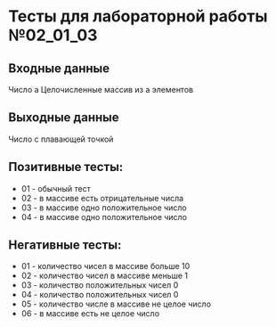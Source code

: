 # Тесты для лабораторной работы №02_01_03

## Входные данные
Число a
Целочисленные массив из a элементов

## Выходные данные
Число с плавающей точкой

## Позитивные тесты:
- 01 - обычный тест
- 02 - в массиве есть отрицательные числа
- 03 - в массиве одно положительное число
- 04 - в массиве одно положительное число

## Негативные тесты:
- 01 - количество чисел в массиве больше 10
- 02 - количество чисел в массиве меньше 1
- 03 - количество положительных чисел 0
- 04 - количество положительных чисел 0
- 05 - количество числе в массиве не целое число
- 06 - в массиве есть не целое число

